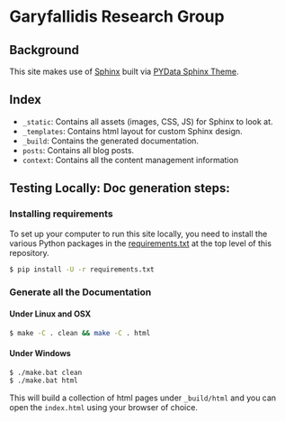 # Garyfallidis Research Group

## Background

This site makes use of [Sphinx](https://www.sphinx-doc.org/en/stable/) built via [PYData Sphinx Theme](https://pydata-sphinx-theme.readthedocs.io/en/latest/).

## Index

- `_static`: Contains all assets (images, CSS, JS) for Sphinx to look at.
- `_templates`: Contains html layout for custom Sphinx design.
- `_build`: Contains the generated documentation.
- `posts`: Contains all blog posts.
- `context`: Contains all the content management information

## Testing Locally: Doc generation steps:

### Installing requirements

To set up your computer to run this site locally, you need to install the various Python packages in the [requirements.txt](requirements.txt) at the top level of this repository.

```bash
$ pip install -U -r requirements.txt
```

### Generate all the Documentation

#### Under Linux and OSX

```bash
$ make -C . clean && make -C . html
```

#### Under Windows

```bash
$ ./make.bat clean
$ ./make.bat html
```

This will build a collection of html pages under `_build/html` and you can open the `index.html` using your browser of choice.
